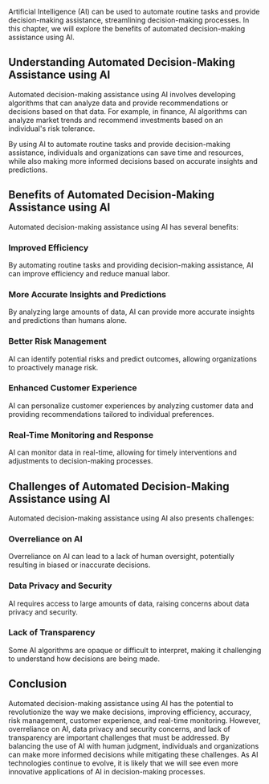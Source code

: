 
Artificial Intelligence (AI) can be used to automate routine tasks and provide decision-making assistance, streamlining decision-making processes. In this chapter, we will explore the benefits of automated decision-making assistance using AI.

Understanding Automated Decision-Making Assistance using AI
-----------------------------------------------------------

Automated decision-making assistance using AI involves developing algorithms that can analyze data and provide recommendations or decisions based on that data. For example, in finance, AI algorithms can analyze market trends and recommend investments based on an individual's risk tolerance.

By using AI to automate routine tasks and provide decision-making assistance, individuals and organizations can save time and resources, while also making more informed decisions based on accurate insights and predictions.

Benefits of Automated Decision-Making Assistance using AI
---------------------------------------------------------

Automated decision-making assistance using AI has several benefits:

### Improved Efficiency

By automating routine tasks and providing decision-making assistance, AI can improve efficiency and reduce manual labor.

### More Accurate Insights and Predictions

By analyzing large amounts of data, AI can provide more accurate insights and predictions than humans alone.

### Better Risk Management

AI can identify potential risks and predict outcomes, allowing organizations to proactively manage risk.

### Enhanced Customer Experience

AI can personalize customer experiences by analyzing customer data and providing recommendations tailored to individual preferences.

### Real-Time Monitoring and Response

AI can monitor data in real-time, allowing for timely interventions and adjustments to decision-making processes.

Challenges of Automated Decision-Making Assistance using AI
-----------------------------------------------------------

Automated decision-making assistance using AI also presents challenges:

### Overreliance on AI

Overreliance on AI can lead to a lack of human oversight, potentially resulting in biased or inaccurate decisions.

### Data Privacy and Security

AI requires access to large amounts of data, raising concerns about data privacy and security.

### Lack of Transparency

Some AI algorithms are opaque or difficult to interpret, making it challenging to understand how decisions are being made.

Conclusion
----------

Automated decision-making assistance using AI has the potential to revolutionize the way we make decisions, improving efficiency, accuracy, risk management, customer experience, and real-time monitoring. However, overreliance on AI, data privacy and security concerns, and lack of transparency are important challenges that must be addressed. By balancing the use of AI with human judgment, individuals and organizations can make more informed decisions while mitigating these challenges. As AI technologies continue to evolve, it is likely that we will see even more innovative applications of AI in decision-making processes.
